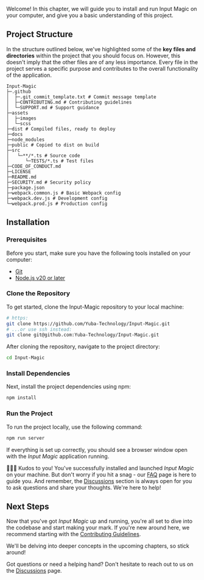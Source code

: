 Welcome! In this chapter, we will guide you to install and run Input Magic on your computer, and give you a basic understanding of this project.

## Project Structure

In the structure outlined below, we've highlighted some of the **key files and directories** within the project that you should focus on. However, this doesn't imply that the other files are of any less importance. Every file in the project serves a specific purpose and contributes to the overall functionality of the application.

```
Input-Magic
├─.github
│  ├─.git_commit_template.txt # Commit message template
│  ├─CONTRIBUTING.md # Contributing guidelines
│  └─SUPPORT.md # Support guidance
├─assets
│  ├─images
│  └─scss
├─dist # Compiled files, ready to deploy
├─docs
├─node_modules
├─public # Copied to dist on build
├─src
│   └─**/*.ts # Source code
│      └─TESTS/*.ts # Test files
├─CODE_OF_CONDUCT.md
├─LICENSE
├─README.md
├─SECURITY.md # Security policy
├─package.json
├─webpack.common.js # Basic Webpack config
├─webpack.dev.js # Development config
└─webpack.prod.js # Production config
```

## Installation

### Prerequisites

Before you start, make sure you have the following tools installed on your computer:

- [Git](https://git-scm.com/)
- [Node.js v20 or later](https://nodejs.org/)

### Clone the Repository

To get started, clone the Input-Magic repository to your local machine:

```sh
# https:
git clone https://github.com/Yuba-Technology/Input-Magic.git
# ...or use ssh instead:
git clone git@github.com:Yuba-Technology/Input-Magic.git
```

After cloning the repository, navigate to the project directory:

```sh
cd Input-Magic
```

### Install Dependencies

Next, install the project dependencies using npm:

```sh
npm install
```

### Run the Project

To run the project locally, use the following command:

```sh
npm run server
```

If everything is set up correctly, you should see a browser window open with the _Input Magic_ application running.

🥳👏👏 Kudos to you! You've successfully installed and launched _Input Magic_ on your machine. But don't worry if you hit a snag - our [FAQ](https://github.com/Yuba-Technology/Input-Magic/wiki/FAQ) page is here to guide you. And remember, the [Discussions](https://github.com/Yuba-Technology/Input-Magic/discussions) section is always open for you to ask questions and share your thoughts. We're here to help!

## Next Steps

Now that you've got _Input Magic_ up and running, you're all set to dive into the codebase and start making your mark. If you're new around here, we recommend starting with the [Contributing Guidelines](https://github.com/Yuba-Technology/Input-Magic/blob/main/.github/CONTRIBUTING.md).

We'll be delving into deeper concepts in the upcoming chapters, so stick around!

Got questions or need a helping hand? Don't hesitate to reach out to us on the [Discussions](https://github.com/Yuba-Technology/Input-Magic/discussions) page.
